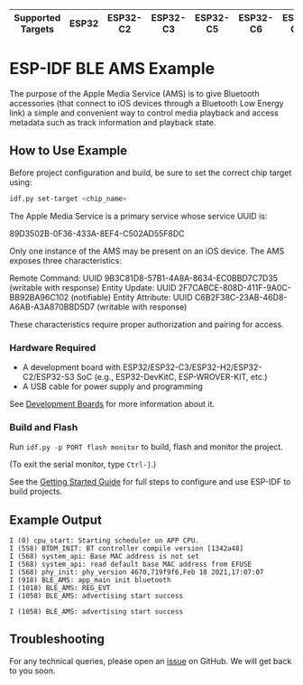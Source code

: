 | Supported Targets | ESP32 | ESP32-C2 | ESP32-C3 | ESP32-C5 | ESP32-C6 | ESP32-C61 | ESP32-H2 | ESP32-S3 |
| ----------------- | ----- | -------- | -------- | -------- | -------- | --------- | -------- | -------- |

# ESP-IDF BLE AMS Example

The purpose of the Apple Media Service (AMS) is to give Bluetooth accessories (that connect to iOS devices through a Bluetooth Low Energy link) a simple and convenient way to control media playback and access metadata such as track information and playback state.

## How to Use Example

Before project configuration and build, be sure to set the correct chip target using:

```bash
idf.py set-target <chip_name>
```

The Apple Media Service is a primary service whose service UUID is:

89D3502B-0F36-433A-8EF4-C502AD55F8DC

Only one instance of the AMS may be present on an iOS device. The AMS exposes three characteristics:

Remote Command: UUID 9B3C81D8-57B1-4A8A-8634-EC0BBD7C7D35 (writable with response)
Entity Update: UUID 2F7CABCE-808D-411F-9A0C-BB92BA96C102 (notifiable)
Entity Attribute: UUID C6B2F38C-23AB-46D8-A6AB-A3A870BBD5D7 (writable with response)

These characteristics require proper authorization and pairing for access.

### Hardware Required

* A development board with ESP32/ESP32-C3/ESP32-H2/ESP32-C2/ESP32-S3 SoC (e.g., ESP32-DevKitC, ESP-WROVER-KIT, etc.)
* A USB cable for power supply and programming

See [Development Boards](https://www.espressif.com/en/products/devkits) for more information about it.

### Build and Flash

Run `idf.py -p PORT flash monitor` to build, flash and monitor the project.

(To exit the serial monitor, type ``Ctrl-]``.)

See the [Getting Started Guide](https://idf.espressif.com/) for full steps to configure and use ESP-IDF to build projects.

## Example Output

```
I (0) cpu_start: Starting scheduler on APP CPU.
I (558) BTDM_INIT: BT controller compile version [1342a48]
I (568) system_api: Base MAC address is not set
I (568) system_api: read default base MAC address from EFUSE
I (568) phy_init: phy_version 4670,719f9f6,Feb 18 2021,17:07:07
I (918) BLE_AMS: app_main init bluetooth
I (1018) BLE_AMS: REG_EVT
I (1058) BLE_AMS: advertising start success

I (1058) BLE_AMS: advertising start success
```

## Troubleshooting

For any technical queries, please open an [issue](https://github.com/espressif/esp-idf/issues) on GitHub. We will get back to you soon.
